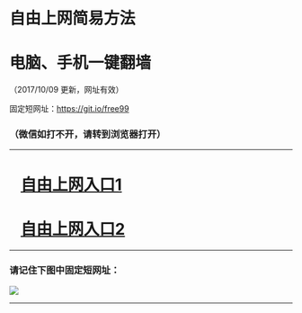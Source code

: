 ﻿# 自由上网简易方法

# 电脑、手机一键翻墙

（2017/10/09 更新，网址有效）

固定短网址：https://git.io/free99

### （微信如打不开，请转到浏览器打开）


***





# &nbsp;&nbsp; <a href="http://ft2071620200.fwq-tz-1001.info/fwqtz01.html?t=100900132364 " target="_blank">自由上网入口1</a>
# &nbsp;&nbsp; <a href="http://ft3011830875.fwq-tz-1002.info/fwqtz02.html?t=10090015283 " target="_blank">自由上网入口2</a>
***

### 请记住下图中固定短网址：

<img src="https://s3-us-west-2.amazonaws.com/fwq-1001/yjfq-20170905okok.png" /> 


***

